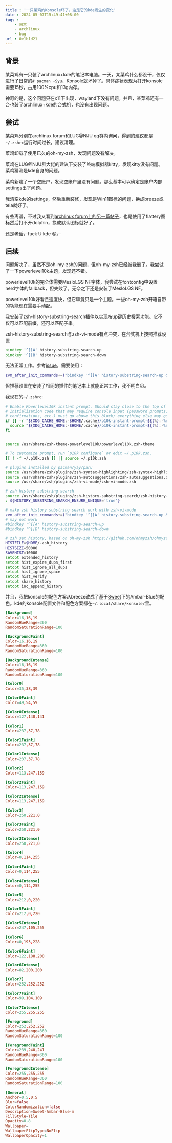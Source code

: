 ```yaml
---
title : '一只菜鸡的Konsole坏了，这是它的kde发生的变化'
date : 2024-05-07T15:49:41+08:00
tags :
    - 日常
    - archlinux
    - bug
url : 0e1b1d21
---
```

## 背景

某菜鸡有一只装了archlinux+kde的笔记本电脑。一天，某菜鸡什么都没干，仅仅进行了日常的`# pacman -Syu`，Konsole就坏掉了。具体症状表现为打开konsole需要15秒，占用100%cpu和13g内存。

神奇的是，这个问题只在x11下出现，wayland下没有问题。并且，某菜鸡还有一台也装了archlinux+kde的台式机，也没有出现问题。

## 尝试

某菜鸡分别在archlinux forum和LUG@NJU qq群内询问，得到的建议都是`~/.zshrc`运行时间过长，建议清理。

菜鸡卸载了使用已久的oh-my-zsh，发现问题没有解决。

菜鸡在LUG@NJU群大佬的建议下安装了终端模拟器kitty，发现kitty没有问题。菜鸡猜测是kde自身的问题。

菜鸡新建了一个空账户，发现空账户里没有问题。那么基本可以确定是账户内部settings出了问题。

我清空kde的settings，然后重新装修，发现是Win11图标的问题，换成breeze或tela就好了。

有些离谱，不过我又看到[archlinux forum上的另一篇帖子](https://bbs.archlinux.org/viewtopic.php?id=294921)，也是使用了flattery图标然后打不开dolphin，换成默认图标就好了。

~~还是老话，fuck U kde :rage:。~~

## 后续

问题解决了，虽然不是oh-my-zsh的问题，但oh-my-zsh已经被我删了。我尝试了一下powerlevel10k主题，发现还不错。

powerlevel10k的完全体需要MesloLGS NF字体，我尝试在fontconfig中设置nerd字体的fallback，但失败了。无奈之下还是安装了MesloLGS NF。

powerlevel10k好看且速度快，但它毕竟只是一个主题。一些oh-my-zsh开箱自带的功能现在需要手动配。

我安装了zsh-history-substring-search插件以实现按up键历史搜索功能。它不仅可以匹配前缀，还可以匹配子串。

zsh-history-substring-search与zsh-vi-mode有点冲突，在台式机上按照推荐设置
```zsh
bindkey '^[[A' history-substring-search-up
bindkey '^[[B' history-substring-search-down
```
无法正常工作。参考[issue](https://github.com/zsh-users/zsh-history-substring-search/issues/140)，需要使用：
```zsh
zvm_after_init_commands+=("bindkey '^[[A' history-substring-search-up && bindkey '^[[B' history-substring-search-down")`
```
但推荐设置在安装了相同的插件的笔记本上就能正常工作，我不明白:confused:。

我现在的`~/.zshrc`:

```zsh
# Enable Powerlevel10k instant prompt. Should stay close to the top of ~/.zshrc.
# Initialization code that may require console input (password prompts, [y/n]
# confirmations, etc.) must go above this block; everything else may go below.
if [[ -r "${XDG_CACHE_HOME:-$HOME/.cache}/p10k-instant-prompt-${(%):-%n}.zsh" ]]; then
  source "${XDG_CACHE_HOME:-$HOME/.cache}/p10k-instant-prompt-${(%):-%n}.zsh"
fi


source /usr/share/zsh-theme-powerlevel10k/powerlevel10k.zsh-theme

# To customize prompt, run `p10k configure` or edit ~/.p10k.zsh.
[[ ! -f ~/.p10k.zsh ]] || source ~/.p10k.zsh

# plugins installed by pacman/yay/paru
source /usr/share/zsh/plugins/zsh-syntax-highlighting/zsh-syntax-highlighting.zsh
source /usr/share/zsh/plugins/zsh-autosuggestions/zsh-autosuggestions.zsh
source /usr/share/zsh/plugins/zsh-vi-mode/zsh-vi-mode.zsh

# zsh history substring search
source /usr/share/zsh/plugins/zsh-history-substring-search/zsh-history-substring-search.zsh
: ${HISTORY_SUBSTRING_SEARCH_ENSURE_UNIQUE='true'}

# make zsh history substring search work with zsh-vi-mode
zvm_after_init_commands+=("bindkey '^[[A' history-substring-search-up && bindkey '^[[B' history-substring-search-down")
# may not work 
#bindkey '^[[A' history-substring-search-up
#bindkey '^[[B' history-substring-search-down

# zsh set history, based on oh-my-zsh https://github.com/ohmyzsh/ohmyzsh/blob/master/lib/history.zsh
HISTFILE=$HOME/.zsh_history
HISTSIZE=50000
SAVEHIST=10000
setopt extended_history
setopt hist_expire_dups_first
setopt hist_ignore_all_dups
setopt hist_ignore_space
setopt hist_verify
setopt share_history
setopt inc_append_history

```
并且，我把konsole的配色方案从breeze改成了基于[Sweet](https://store.kde.org/p/1297008/)下的Ambar-Blue的配色。kde的konsole配置文件和配色方案都在`~/.local/share/konsole/`里。
```toml
[Background]
Color=16,16,19
RandomHueRange=360
RandomSaturationRange=100

[BackgroundFaint]
Color=16,16,19
RandomHueRange=360
RandomSaturationRange=100

[BackgroundIntense]
Color=16,16,19
RandomHueRange=360
RandomSaturationRange=100

[Color0]
Color=35,38,39

[Color0Faint]
Color=49,54,59

[Color0Intense]
Color=127,140,141

[Color1]
Color=237,37,78

[Color1Faint]
Color=237,37,78

[Color1Intense]
Color=237,37,78

[Color2]
Color=113,247,159

[Color2Faint]
Color=113,247,159

[Color2Intense]
Color=113,247,159

[Color3]
Color=250,221,0

[Color3Faint]
Color=250,221,0

[Color3Intense]
Color=250,221,0

[Color4]
Color=0,114,255

[Color4Faint]
Color=0,114,255

[Color4Intense]
Color=0,114,255

[Color5]
Color=212,0,220

[Color5Faint]
Color=212,0,220

[Color5Intense]
Color=247,105,255

[Color6]
Color=0,193,228

[Color6Faint]
Color=122,188,200

[Color6Intense]
Color=82,200,200

[Color7]
Color=252,252,252

[Color7Faint]
Color=99,104,109

[Color7Intense]
Color=255,255,255

[Foreground]
Color=252,252,252
RandomHueRange=360
RandomSaturationRange=100

[ForegroundFaint]
Color=239,240,241
RandomHueRange=360
RandomSaturationRange=100

[ForegroundIntense]
Color=255,255,255
RandomHueRange=360
RandomSaturationRange=100

[General]
Anchor=0.5,0.5
Blur=false
ColorRandomization=false
Description=Sweet-Ambar-Blue-m
FillStyle=Tile
Opacity=0.8
Wallpaper=
WallpaperFlipType=NoFlip
WallpaperOpacity=1

```